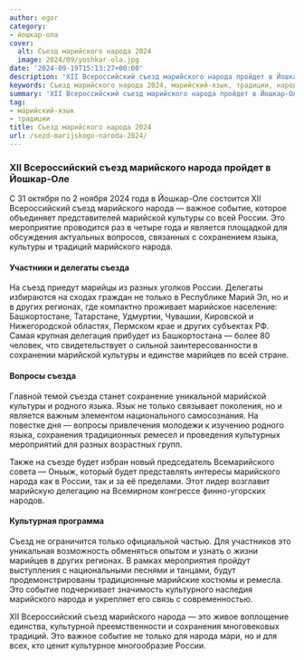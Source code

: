 ```yaml
---
author: egor
category:
- йошкар-ола
cover:
  alt: Съезд марийского народа 2024
  image: 2024/09/yoshkar-ola.jpg
date: '2024-09-19T15:13:27+00:00'
description: 'XII Всероссийский съезд марийского народа пройдет в Йошкар-Оле С 31 октября по 2 ноября 2024 года в Йошкар-Оле состоится XII Всероссийский съезд...'
keywords: Съезд марийского народа 2024, марийский-язык, традиции, народа, марийского, съезд, это, культуры, россии, только, xii, всероссийский, событие, марийской, языка, съезда, других, йошкар
summary: 'XII Всероссийский съезд марийского народа пройдет в Йошкар-Оле С 31 октября по 2 ноября 2024 года в Йошкар-Оле состоится XII Всероссийский съезд...'
tag:
- марийский-язык
- традиции
title: Съезд марийского народа 2024
url: /sezd-marijskogo-naroda-2024/
---
```


### XII Всероссийский съезд марийского народа пройдет в Йошкар-Оле

С 31 октября по 2 ноября 2024 года в Йошкар-Оле состоится XII Всероссийский съезд марийского народа — важное событие, которое объединяет представителей марийской культуры со всей России. Это мероприятие проводится раз в четыре года и является площадкой для обсуждения актуальных вопросов, связанных с сохранением языка, культуры и традиций марийского народа.

#### Участники и делегаты съезда

На съезд приедут марийцы из разных уголков России. Делегаты избираются на сходах граждан не только в Республике Марий Эл, но и в других регионах, где компактно проживает марийское население: Башкортостане, Татарстане, Удмуртии, Чувашии, Кировской и Нижегородской областях, Пермском крае и других субъектах РФ. Самая крупная делегация прибудет из Башкортостана — более 80 человек, что свидетельствует о сильной заинтересованности в сохранении марийской культуры и единстве марийцев по всей стране.

#### Вопросы съезда

Главной темой съезда станет сохранение уникальной марийской культуры и родного языка. Язык не только связывает поколения, но и является важным элементом национального самосознания. На повестке дня — вопросы привлечения молодежи к изучению родного языка, сохранения традиционных ремесел и проведения культурных мероприятий для разных возрастных групп.

Также на съезде будет избран новый председатель Всемарийского совета — Оньыж, который будет представлять интересы марийского народа как в России, так и за её пределами. Этот лидер возглавит марийскую делегацию на Всемирном конгрессе финно-угорских народов.

#### Культурная программа

Съезд не ограничится только официальной частью. Для участников это уникальная возможность обменяться опытом и узнать о жизни марийцев в других регионах. В рамках мероприятия пройдут выступления с национальными песнями и танцами, будут продемонстрированы традиционные марийские костюмы и ремесла. Это событие подчеркивает значимость культурного наследия марийского народа и укрепляет его связь с современностью.

XII Всероссийский съезд марийского народа — это живое воплощение единства, культурной преемственности и сохранения многовековых традиций. Это важное событие не только для народа мари, но и для всех, кто ценит культурное многообразие России.